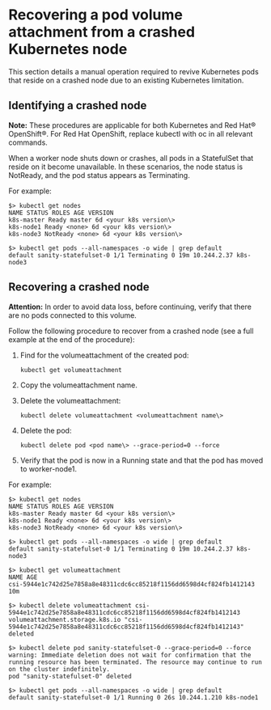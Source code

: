 # Recovering a pod volume attachment from a crashed Kubernetes node

This section details a manual operation required to revive Kubernetes pods that reside on a crashed node due to an existing Kubernetes limitation.

## Identifying a crashed node
**Note:** These procedures are applicable for both Kubernetes and Red Hat® OpenShift®. For Red Hat OpenShift, replace kubectl with oc in all relevant commands.

When a worker node shuts down or crashes, all pods in a StatefulSet that reside on it become unavailable. In these scenarios, the node status is NotReady, and the pod status appears as Terminating.

For example:

```screen
$> kubectl get nodes
NAME STATUS ROLES AGE VERSION
k8s-master Ready master 6d <your k8s version\>
k8s-node1 Ready <none> 6d <your k8s version\>
k8s-node3 NotReady <none> 6d <your k8s version\>

$> kubectl get pods --all-namespaces -o wide | grep default
default sanity-statefulset-0 1/1 Terminating 0 19m 10.244.2.37 k8s-node3
```

## Recovering a crashed node

**Attention:** In order to avoid data loss, before continuing, verify that there are no pods connected to this volume.

Follow the following procedure to recover from a crashed node \(see a full example at the end of the procedure\):

1.  Find for the volumeattachment of the created pod:

    ```
    kubectl get volumeattachment
    ```

2.  Copy the volumeattachment name.
3.  Delete the volumeattachment:

    ```
    kubectl delete volumeattachment <volumeattachment name\>
    ```

4.  Delete the pod:

    ```
    kubectl delete pod <pod name\> --grace-period=0 --force
    ```

5.  Verify that the pod is now in a Running state and that the pod has moved to worker-node1.

For example:

```screen
$> kubectl get nodes
NAME STATUS ROLES AGE VERSION
k8s-master Ready master 6d <your k8s version\>
k8s-node1 Ready <none> 6d <your k8s version\>
k8s-node3 NotReady <none> 6d <your k8s version\>

$> kubectl get pods --all-namespaces -o wide | grep default
default sanity-statefulset-0 1/1 Terminating 0 19m 10.244.2.37 k8s-node3

$> kubectl get volumeattachment
NAME AGE
csi-5944e1c742d25e7858a8e48311cdc6cc85218f1156dd6598d4cf824fb1412143 10m

$> kubectl delete volumeattachment csi-5944e1c742d25e7858a8e48311cdc6cc85218f1156dd6598d4cf824fb1412143
volumeattachment.storage.k8s.io "csi-5944e1c742d25e7858a8e48311cdc6cc85218f1156dd6598d4cf824fb1412143" deleted

$> kubectl delete pod sanity-statefulset-0 --grace-period=0 --force
warning: Immediate deletion does not wait for confirmation that the running resource has been terminated. The resource may continue to run on the cluster indefinitely.
pod "sanity-statefulset-0" deleted

$> kubectl get pods --all-namespaces -o wide | grep default
default sanity-statefulset-0 1/1 Running 0 26s 10.244.1.210 k8s-node1

```

